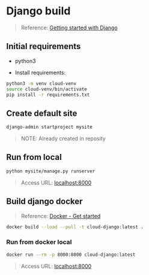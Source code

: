 # Django build

> Reference: [Getting started with Django](https://www.djangoproject.com/start/)

## Initial requirements

- python3

- Install requirements:

```bash
python3 -m venv cloud-venv
source cloud-venv/bin/activate
pip install -r requirements.txt
```

## Create default site

```bash
django-admin startproject mysite
```

> NOTE: Already created in reposity

## Run from local

```bash
python mysite/manage.py runserver
```

> Access URL: [localhost:8000](http://127.0.0.1:8000/)

## Build django docker

> Reference: [Docker - Get started](https://docs.docker.com/get-started/)

```bash
docker build --load --pull -t cloud-django:latest .
```

### Run from docker local

```bash
docker run --rm -p 8000:8000 cloud-django:latest
```

> Access URL: [localhost:8000](http://127.0.0.1:8000/)
